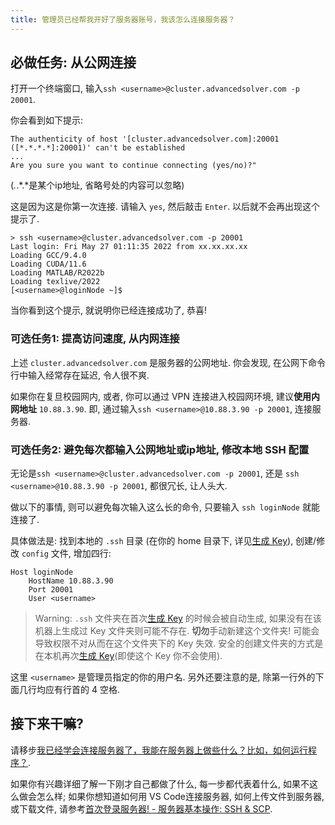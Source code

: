 ```yaml
---
title: 管理员已经帮我开好了服务器账号，我该怎么连接服务器？
---
```


## 必做任务: 从公网连接

打开一个终端窗口, 输入`ssh <username>@cluster.advancedsolver.com -p 20001`.

你会看到如下提示:
```text
The authenticity of host '[cluster.advancedsolver.com]:20001 ([*.*.*.*]:20001)' can't be established
...
Are you sure you want to continue connecting (yes/no)?"
```
(*.*.*.*是某个ip地址, 省略号处的内容可以忽略)

这是因为这是你第一次连接. 请输入 `yes`, 然后敲击 `Enter`. 以后就不会再出现这个提示了.

```text
> ssh <username>@cluster.advancedsolver.com -p 20001
Last login: Fri May 27 01:11:35 2022 from xx.xx.xx.xx
Loading GCC/9.4.0
Loading CUDA/11.6
Loading MATLAB/R2022b
Loading texlive/2022
[<username>@loginNode ~]$
 ```

当你看到这个提示, 就说明你已经连接成功了, 恭喜!

### 可选任务1: 提高访问速度, 从内网连接

上述 `cluster.advancedsolver.com` 是服务器的公网地址. 你会发现, 在公网下命令行中输入经常存在延迟, 令人很不爽.

如果你在复旦校园网内, 或者, 你可以通过 VPN 连接进入校园网环境, 建议**使用内网地址** `10.88.3.90`. 即, 通过输入`ssh <username>@10.88.3.90 -p 20001`, 连接服务器.

### 可选任务2: 避免每次都输入公网地址或ip地址, 修改本地 SSH 配置

无论是`ssh <username>@cluster.advancedsolver.com -p 20001`, 还是 `ssh <username>@10.88.3.90 -p 20001`, 都很冗长, 让人头大.

做以下的事情, 则可以避免每次输入这么长的命令, 只要输入 `ssh loginNode` 就能连接了.

具体做法是: 找到本地的 `.ssh` 目录 (在你的 home 目录下, 详见[生成 Key](new-user/i-have-no-account.md)), 创建/修改 `config` 文件, 增加四行:

``` text
Host loginNode
    HostName 10.88.3.90
    Port 20001
    User <username>
```

> Warning: `.ssh` 文件夹在首次[生成 Key](new-user/i-have-no-account.md) 的时候会被自动生成, 如果没有在该机器上生成过 Key 文件夹则可能不存在. **切勿**手动新建这个文件夹! 可能会导致权限不对从而在这个文件夹下的 Key 失效. 安全的创建文件夹的方式是在本机再次[生成 Key](new-user/i-have-no-account.md)(即使这个 Key 你不会使用).

这里 `<username>` 是管理员指定的你的用户名. 另外还要注意的是, 除第一行外的下面几行均应有行首的 4 空格.

## 接下来干嘛?

请移步[我已经学会连接服务器了，我能在服务器上做些什么？比如，如何运行程序？](how-can-i-run-program.md).

如果你有兴趣详细了解一下刚才自己都做了什么, 每一步都代表着什么, 如果不这么做会怎么样; 如果你想知道如何用 VS Code连接服务器, 如何上传文件到服务器, 或下载文件, 请参考[首次登录服务器! - 服务器基本操作: SSH & SCP](../connect-to-server.md).

